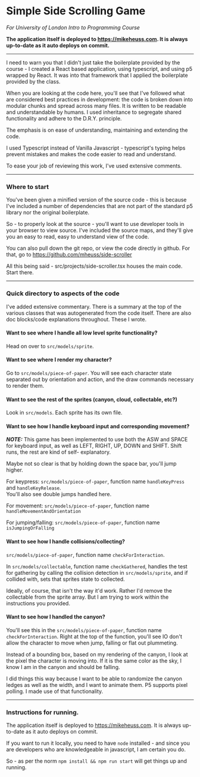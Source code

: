 # Simple Side Scrolling Game 
_For University of London Intro to Programming Course_

__The application itself is deployed to https://mikeheuss.com. It is always
up-to-date as it auto deploys on commit.__ 

----------

I need to warn you that I didn't just take the boilerplate provided by
the course - I created a React based application, using typescript, and using 
p5 wrapped by React. It was into that framework that I applied the boilerplate
provided by the class.

When you are looking at the code here, you'll see that I've followed what are 
considered best practices in development: the code is broken down into modular
chunks and spread across many files. It is written to be readable and understandable
by humans. I used inheritance to segregate shared functionality and adhere to the 
D.R.Y. principle.

The emphasis is on ease of understanding, maintaining and extending the code. 

I used Typescript instead of Vanilla Javascript - typescript's typing helps
prevent mistakes and makes the code easier to read and understand.

To ease your job of reviewing this work, I've used extensive comments.

------------

### Where to start

You've been given a minified version of the source code - this is because I've
included a number of dependencies that are not part of the standard p5 library
nor the original boilerplate.

So - to properly look at the source - you'll want to use developer tools in
your browser to view source. I've included the source maps, and they'll give
you an easy to read, easy to understand view of the code.

You can also pull down the git repo, or view the code directly in github. 
For that, go to https://github.com/mheuss/side-scroller

All this being said - src/projects/side-scroller.tsx houses the main code. 
Start there.

------------

### Quick directory to aspects of the code

I've added extensive commentary. There is a summary at the top of the various
classes that was autogenerated from the code itself. There are also doc blocks/code 
explanations throughout. These I wrote.

#### Want to see where I handle all low level sprite functionality?

Head on over to `src/models/sprite`.

#### Want to see where I render my character?

Go to `src/models/piece-of-paper`. You will see each character state
separated out by orientation and action, and the draw commands necessary to
render them. 

#### Want to see the rest of the sprites (canyon, cloud, collectable, etc?)

Look in `src/models`. Each sprite has its own file.

#### Want to see how I handle keyboard input and corresponding movement?

___NOTE:___ This game has been implemented to use both the ASW and SPACE for keyboard input, 
as well as LEFT, RIGHT, UP, DOWN and SHIFT. Shift runs, the rest are kind of self- explanatory.

Maybe not so clear is that by holding down the space bar, you'll jump higher.

For keypress:
`src/models/piece-of-paper`, function name `handleKeyPress` and `handleKeyRelease`.  
You'll also see double jumps handled here.

For movement: `src/models/piece-of-paper`, function name `handleMovementAndOrientation`

For jumping/falling: `src/models/piece-of-paper`, function name `isJumpingOrFalling`

#### Want to see how I handle collisions/collecting?

`src/models/piece-of-paper`, function name `checkForInteraction`. 

In `src/models/collectable`, function name `checkGathered`, handles the test for gathering
by calling the collision detection in `src/models/sprite`, and if collided with, sets
that sprites state to collected.

Ideally, of course, that isn't the way it'd work. Rather I'd remove the collectable from
the sprite array. But I am trying to work within the instructions you provided.

#### Want to see how I handled the canyon?

You'll see this in the `src/models/piece-of-paper`, function name `checkForInteraction`.
Right at the top of the function, you'll see IO don't allow the character to move when 
jump, falling or flat out plummeting.

Instead of a bounding box, based on my rendering of the canyon, I look at the pixel the 
character is moving into. If it is the same color as the sky, I know I am in the canyon
and should be falling.

I did things this way because I want to be able to randomize the canyon ledges as well
as the width, and I want to animate them. P5 supports pixel polling. I made use of
that functionality.

------------

### Instructions for running.

The application itself is deployed to https://mikeheuss.com. It is always
up-to-date as it auto deploys on commit.

If you want to run it locally, you need to have `node` installed - and since
you are developers who are knowledgeable in javascript, I am certain you do. 

So - as per the norm `npm install && npm run start` will get things up and running.

